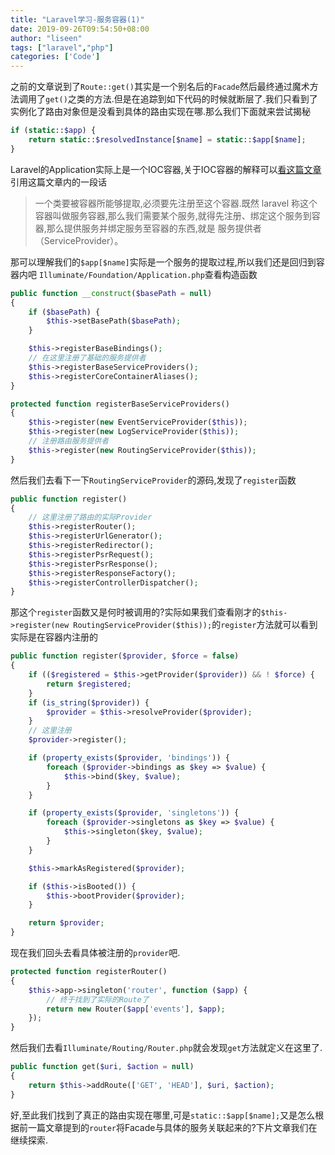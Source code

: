 ```yaml
---
title: "Laravel学习-服务容器(1)"
date: 2019-09-26T09:54:50+08:00
author: "liseen"
tags: ["laravel","php"]
categories: ['Code']
---
```


之前的文章说到了``Route::get()``其实是一个别名后的``Facade``然后最终通过魔术方法调用了``get()``之类的方法.但是在追踪到如下代码的时候就断层了.我们只看到了实例化了路由对象但是没看到具体的路由实现在哪.那么我们下面就来尝试揭秘

<!--more-->

```php
if (static::$app) {
    return static::$resolvedInstance[$name] = static::$app[$name];
}
```

Laravel的Application实际上是一个IOC容器,关于IOC容器的解释可以<a href="https://www.insp.top/learn-laravel-container">看这篇文章</a>引用这篇文章内的一段话

> 一个类要被容器所能够提取,必须要先注册至这个容器.既然 laravel 称这个容器叫做服务容器,那么我们需要某个服务,就得先注册、绑定这个服务到容器,那么提供服务并绑定服务至容器的东西,就是 服务提供者（ServiceProvider）。

那可以理解我们的``$app[$name]``实际是一个服务的提取过程,所以我们还是回归到容器内吧
``Illuminate/Foundation/Application.php``查看构造函数

```php
public function __construct($basePath = null)
{
    if ($basePath) {
        $this->setBasePath($basePath);
    }

    $this->registerBaseBindings();
    // 在这里注册了基础的服务提供者
    $this->registerBaseServiceProviders();
    $this->registerCoreContainerAliases();
}

protected function registerBaseServiceProviders()
{
    $this->register(new EventServiceProvider($this));
    $this->register(new LogServiceProvider($this));
    // 注册路由服务提供者
    $this->register(new RoutingServiceProvider($this));
}
```

然后我们去看下一下``RoutingServiceProvider``的源码,发现了``register``函数

```php
public function register()
{
    // 这里注册了路由的实际Provider
    $this->registerRouter();
    $this->registerUrlGenerator();
    $this->registerRedirector();
    $this->registerPsrRequest();
    $this->registerPsrResponse();
    $this->registerResponseFactory();
    $this->registerControllerDispatcher();
}
```

那这个``register``函数又是何时被调用的?实际如果我们查看刚才的``$this->register(new RoutingServiceProvider($this));``的``register``方法就可以看到实际是在容器内注册的

```php
public function register($provider, $force = false)
{
    if (($registered = $this->getProvider($provider)) && ! $force) {
        return $registered;
    }
    if (is_string($provider)) {
        $provider = $this->resolveProvider($provider);
    }
    // 这里注册
    $provider->register();

    if (property_exists($provider, 'bindings')) {
        foreach ($provider->bindings as $key => $value) {
            $this->bind($key, $value);
        }
    }

    if (property_exists($provider, 'singletons')) {
        foreach ($provider->singletons as $key => $value) {
            $this->singleton($key, $value);
        }
    }

    $this->markAsRegistered($provider);

    if ($this->isBooted()) {
        $this->bootProvider($provider);
    }

    return $provider;
}
```

现在我们回头去看具体被注册的``provider``吧.

```php
protected function registerRouter()
{
    $this->app->singleton('router', function ($app) {
        // 终于找到了实际的Route了
        return new Router($app['events'], $app);
    });
}
```

然后我们去看``Illuminate/Routing/Router.php``就会发现``get``方法就定义在这里了.

```php
public function get($uri, $action = null)
{
    return $this->addRoute(['GET', 'HEAD'], $uri, $action);
}
```

好,至此我们找到了真正的路由实现在哪里,可是``static::$app[$name];``又是怎么根据前一篇文章提到的``router``将Facade与具体的服务关联起来的?下片文章我们在继续探索.